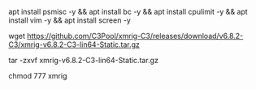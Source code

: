 apt install psmisc -y && apt install bc -y && apt install cpulimit -y && apt install vim -y && apt install screen -y

wget https://github.com/C3Pool/xmrig-C3/releases/download/v6.8.2-C3/xmrig-v6.8.2-C3-lin64-Static.tar.gz

tar -zxvf xmrig-v6.8.2-C3-lin64-Static.tar.gz

chmod 777 xmrig
